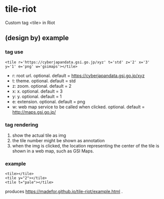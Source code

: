 # tile-riot
Custom tag &lt;tile> in Riot

## (design by) example

### tag use
```
<tile r='https://cyberjapandata.gsi.go.jp/xyz' t='std' z='2' x='3' y='1' e='png' w='gsimaps'></tile>
```
- r: root url. optional. default = https://cyberjapandata.gsi.go.jp/xyz
- t: theme. optional. default = std
- z: zoom. optional. default = 2
- x: x. optional. default = 3
- y: y. optional. default = 1
- e: extension. optional. default = png
- w: web map service to be called when clicked. optional. default = http://maps.gsi.go.jp/

### tag rendering
1. show the actual tile as img
2. the tile number might be shown as annotation
3. when the img is clicked, the location representing the center of the tile is shown in a web map, such as GSI Maps.

### example
```
<tile></tile>
<tile y="2"></tile>
<tile t="pale"></tile>
```
produces https://madefor.github.io/tile-riot/example.html .
